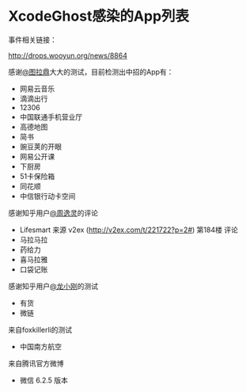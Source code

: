 # XcodeGhost感染的App列表
事件相关链接：

http://drops.wooyun.org/news/8864

感谢[@图拉鼎](http://weibo.com/tualatrix?from=feed&loc=at&nick=%E5%9B%BE%E6%8B%89%E9%BC%8E)大大的测试，目前检测出中招的App有：

* 网易云音乐
* 滴滴出行
* 12306
* 中国联通手机营业厅
* 高德地图
* 简书
* 豌豆荚的开眼
* 网易公开课
* 下厨房
* 51卡保险箱
* 同花顺
* 中信银行动卡空间

感谢知乎用户[@周逸灵](http://www.zhihu.com/people/zhou-yi-ling-31)的评论
* Lifesmart 
来源 v2ex (http://v2ex.com/t/221722?p=2#) 第184楼 评论
* 马拉马拉
* 药给力
* 喜马拉雅
* 口袋记账

感谢知乎用户[@龙小刚](http://www.zhihu.com/people/rainoxu)的测试
* 有货
* 微链

来自foxkillerli的测试
* 中国南方航空

来自腾讯官方微博
* 微信 6.2.5 版本
